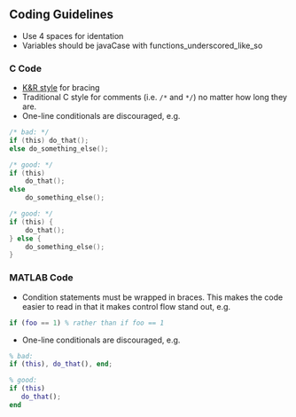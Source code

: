 ## Coding Guidelines

* Use 4 spaces for identation
* Variables should be javaCase with functions_underscored_like_so

### C Code

* [K&R style](http://en.wikipedia.org/wiki/Indent_style#K.26R_style) for bracing
* Traditional C style for comments (i.e. `/*` and `*/`) no matter how long they are.
* One-line conditionals are discouraged, e.g.
```c
/* bad: */
if (this) do_that();
else do_something_else();

/* good: */
if (this)
    do_that();
else
    do_something_else();

/* good: */
if (this) {
    do_that();
} else {
    do_something_else();
}
```

### MATLAB Code

* Condition statements must be wrapped in braces.
  This makes the code easier to read in that it makes control flow stand out, e.g.
```matlab
if (foo == 1) % rather than if foo == 1
```
* One-line conditionals are discouraged, e.g.
```matlab
% bad:
if (this), do_that(), end;

% good:
if (this)
   do_that();
end
```
